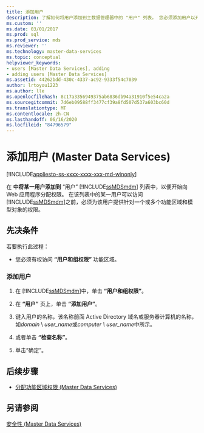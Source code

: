 ```yaml
---
title: 添加用户
description: 了解如何将用户添加到主数据管理器中的 "用户" 列表。 您必须添加用户以开始向 web 应用程序分配权限的过程。
ms.custom: ''
ms.date: 03/01/2017
ms.prod: sql
ms.prod_service: mds
ms.reviewer: ''
ms.technology: master-data-services
ms.topic: conceptual
helpviewer_keywords:
- users [Master Data Services], adding
- adding users [Master Data Services]
ms.assetid: 44262bdd-430c-4337-ac92-9333f54c7039
author: lrtoyou1223
ms.author: lle
ms.openlocfilehash: 8c17a3356949375ab6836db94a31910f5e54ca2a
ms.sourcegitcommit: 7d6eb09588ff3477cf39a8fd507d537a603bc60d
ms.translationtype: MT
ms.contentlocale: zh-CN
ms.lasthandoff: 06/16/2020
ms.locfileid: "84796579"
---
```

# <a name="add-a-user-master-data-services"></a>添加用户 (Master Data Services)

[!INCLUDE[appliesto-ss-xxxx-xxxx-xxx-md-winonly](../includes/appliesto-ss-xxxx-xxxx-xxx-md-winonly.md)]

  在 **中将某一用户添加到** “用户” [!INCLUDE[ssMDSmdm](../includes/ssmdsmdm-md.md)] 列表中，以便开始向 Web 应用程序分配权限。 在该列表中的某一用户可以访问 [!INCLUDE[ssMDSmdm](../includes/ssmdsmdm-md.md)]之前，必须为该用户提供针对一个或多个功能区域和模型对象的权限。  
  
## <a name="prerequisites"></a>先决条件  
 若要执行此过程：  
  
-   您必须有权访问 **“用户和组权限”** 功能区域。  
  
### <a name="to-add-a-user"></a>添加用户  
  
1.  在 [!INCLUDE[ssMDSmdm](../includes/ssmdsmdm-md.md)]中，单击 **“用户和组权限”**。  
  
2.  在 **“用户”** 页上，单击 **“添加用户”**。  
  
3.  键入用户的名称，该名称前面 Active Directory 域名或服务器计算机的名称，如*domain* \\ *user_name*或*computer \ user_name*中所示。  
  
4.  或者单击 **“检查名称”**。  
  
5.  单击“确定”。  
  
## <a name="next-steps"></a>后续步骤  
  
-   [分配功能区域权限 (Master Data Services)](../master-data-services/assign-functional-area-permissions-master-data-services.md)  
  
## <a name="see-also"></a>另请参阅  
 [安全性 (Master Data Services)](../master-data-services/security-master-data-services.md)  
  
  
